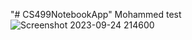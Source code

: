 "# CS499NotebookApp" 
Mohammed test
![Screenshot 2023-09-24 214600](https://github.com/TahseenAsif/CS499NotebookApp/assets/112424887/b6ff23fd-0beb-4e60-b9db-29f8b54e7303)
